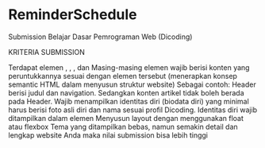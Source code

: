 # ReminderSchedule

Submission Belajar Dasar Pemrograman Web (Dicoding)

KRITERIA SUBMISSION

Terdapat elemen , , , dan
Masing-masing elemen wajib berisi konten yang peruntukkannya sesuai dengan elemen tersebut (menerapkan konsep semantic HTML dalam menyusun struktur website)
Sebagai contoh: Header berisi judul dan navigation. Sedangkan konten artikel tidak boleh berada pada Header.
Wajib menampilkan identitas diri (biodata diri) yang minimal harus berisi foto asli diri dan nama sesuai profil Dicoding. Identitas diri wajib ditampilkan dalam elemen
Menyusun layout dengan menggunakan float atau flexbox
Tema yang ditampilkan bebas, namun semakin detail dan lengkap website Anda maka nilai submission bisa lebih tinggi
